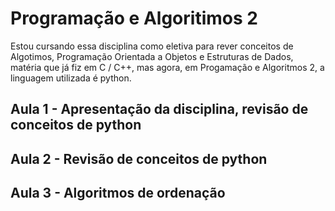 # Programação e Algoritimos 2

Estou cursando essa disciplina como eletiva para rever conceitos de Algotimos, Programação Orientada a Objetos e Estruturas de Dados, matéria que já fiz em C / C++, mas agora, em Progamação e Algoritmos 2, a linguagem utilizada é python.

## Aula 1 - Apresentação da disciplina, revisão de conceitos de python
## Aula 2 - Revisão de conceitos de python
## Aula 3 - Algoritmos de ordenação
